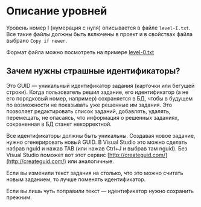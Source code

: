 # Описание уровней

Уровень номер I (нумерация с нуля) описывается в файле `level-I.txt`.
Все такие файлы должны быть включены в проект и в свойствах файла выбрано `Copy if newer`.

Формат файла можно посмотреть на примере [level-0.txt](level-0.txt)

## Зачем нужны страшные идентификаторы?

Это GUID — уникальный идентификатор задания (карточки или бегущей строки). 
Когда пользователь решил задание, его идентификатор (а не его порядковый номер, например) сохраняется в БД, чтобы в будущем по возможности не показывать уже решенные им задания.
Это позволяет редактировать список заданий, добавлять, удалять, перемещать, не опасаясь, что информация о решенных заданиях, сохраненная в БД станет некорректной.

Все идентификаторы должны быть уникальны. Создавая новое задание, нужно сгенерировать новый GUID.
В Visual Studio это можно сделать набрав nguid и нажав TAB (или нажав Ctrl+J и выбрав там nguid).
Без Visual Studio поможет вот этот сервис [http://createguid.com/](http://createguid.com/) или аналогичные.

Если вы изменили текст задания на столько, что это можно считать новым заданием, то лучше поменять идентификатор.

Если вы лишь чуть поправили текст — идентификатор нужно сохранить прежним.

